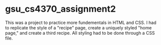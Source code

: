 # gsu_cs4370_assignment2

This was a project to practice more fundementals in HTML and CSS. I had to replicate the style of a "recipe" page, 
create a uniquely styled "home page," and create a third recipe. All styling had to be done through a CSS file.
